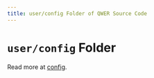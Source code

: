 ```yaml
---
title: user/config Folder of QWER Source Code
---
```


# `user/config` Folder

Read more at [config](/config/site-ts).
